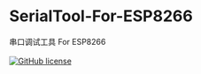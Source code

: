 # SerialTool-For-ESP8266
 串口调试工具 For ESP8266
 <br>
 <br>
[![GitHub license](https://img.shields.io/badge/license-GPL-blue.svg?style=flat-square)](https://raw.githubusercontent.com/tfx2001/SerialTool-For-ESP8266/master/LICENSE)
